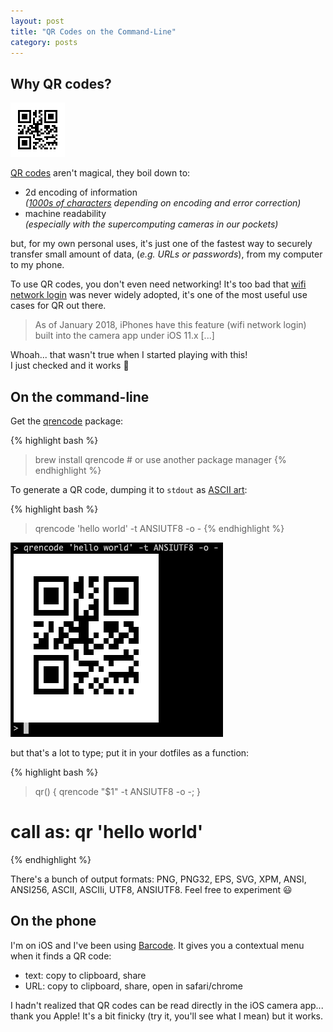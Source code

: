 ```yaml
---
layout: post
title: "QR Codes on the Command-Line"
category: posts
---
```


## Why QR codes?

<img class="book-cover" src="/assets/qr-codes/hello-world.png" alt="hello world" />

[QR codes](https://en.wikipedia.org/wiki/QR_code) aren't magical, they boil down to:

- 2d encoding of information  
  _([1000s of characters](https://en.wikipedia.org/wiki/QR_code#Storage) depending on encoding and error correction)_
- machine readability  
  _(especially with the supercomputing cameras in our pockets)_

but, for my own personal uses, it's just one of the fastest way to securely
transfer small amount of data, (_e.g. URLs or passwords_), from my computer to my phone.

To use QR codes, you don't even need networking! It's too bad that [wifi network login](https://en.wikipedia.org/wiki/QR_code#WiFi_network_login)
was never widely adopted, it's one of the most useful use cases for QR out there.

> As of January 2018, iPhones have this feature (wifi network login) built into the camera app under iOS 11.x [...]

Whoah... that wasn't true when I started playing with this!  
I just checked and it works 🤯

## On the command-line

Get the [qrencode](https://fukuchi.org/works/qrencode/index.html.en) package:

{% highlight bash %}
> brew install qrencode     # or use another package manager
{% endhighlight %}

To generate a QR code, dumping it to `stdout` as [ASCII art](https://en.wikipedia.org/wiki/ASCII_art#Unicode):

{% highlight bash %}
> qrencode 'hello world' -t ANSIUTF8 -o -
{% endhighlight %}

![qrencode example](/assets/qr-codes/qrencode-example.png)

but that's a lot to type; put it in your dotfiles as a function:

{% highlight bash %}
> qr() { qrencode "$1" -t ANSIUTF8 -o -; }
# call as: qr 'hello world'
{% endhighlight %}

There's a bunch of output formats: PNG, PNG32, EPS, SVG, XPM, ANSI, ANSI256,
ASCII, ASCIIi, UTF8, ANSIUTF8. Feel free to experiment 😃

## On the phone

I'm on iOS and I've been using [Barcode](https://apps.apple.com/us/app/barcode/id522354642). It gives you a contextual menu when it finds a QR code:

- text: copy to clipboard, share
- URL: copy to clipboard, share, open in safari/chrome

I hadn't realized that QR codes can be read directly in the iOS camera app...
thank you Apple! It's a bit finicky (try it, you'll see what I mean) but it works.

